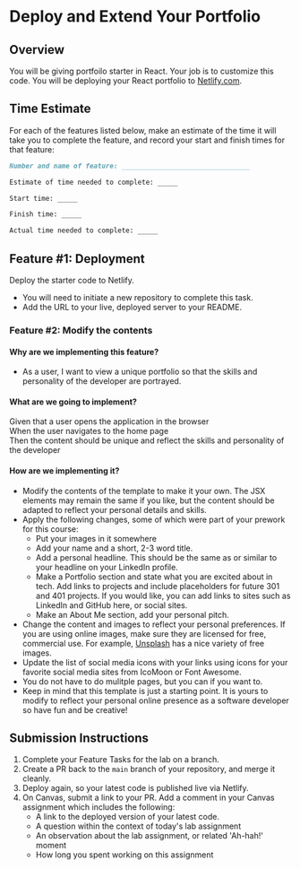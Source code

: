 # Deploy and Extend Your Portfolio

## Overview

You will be giving portfoilo starter in React. Your job is to customize this code.
You will be deploying your React portfolio to [Netlify.com](https://www.netlify.com/).

## Time Estimate

For each of the features listed below, make an estimate of the time it will take you to complete the feature, and record your start and finish times for that feature:

```md
Number and name of feature: ________________________________

Estimate of time needed to complete: _____

Start time: _____

Finish time: _____

Actual time needed to complete: _____
```

## Feature #1: Deployment

Deploy the starter code to Netlify. 

- You will need to initiate a new repository to complete this task.
- Add the URL to your live, deployed server to your README.

### Feature #2: Modify the contents

#### Why are we implementing this feature?

- As a user, I want to view a unique portfolio so that the skills and personality of the developer are portrayed.

#### What are we going to implement?

Given that a user opens the application in the browser  
When the user navigates to the home page  
Then the content should be unique and reflect the skills and personality of the developer  

#### How are we implementing it?

- Modify the contents of the template to make it your own. The JSX elements may remain the same if you like, but the content should be adapted to reflect your personal details and skills.
- Apply the following changes, some of which were part of your prework for this course:
  - Put your images in it somewhere
  - Add your name and a short, 2-3 word title.
  - Add a personal headline. This should be the same as or similar to your headline on your LinkedIn profile.
  - Make a Portfolio section and state what you are excited about in tech. Add links to projects and include placeholders for future 301 and 401 projects. If you would like, you can add links to sites such as LinkedIn and GitHub here, or social sites.
  - Make an About Me section, add your personal pitch.
- Change the content and images to reflect your personal preferences. If you are using online images, make sure they are licensed for free, commercial use. For example, [Unsplash](https://unsplash.com/) has a nice variety of free images.
- Update the list of social media icons with your links using icons for your favorite social media sites from IcoMoon or Font Awesome.
- You do not have to do mulitple pages, but you can if you want to.
- Keep in mind that this template is just a starting point. It is yours to modify to reflect your personal online presence as a software developer so have fun and be creative!

## Submission Instructions

1. Complete your Feature Tasks for the lab on a branch. 
1. Create a PR back to the `main` branch of your repository, and merge it cleanly.
1. Deploy again, so your latest code is published live via Netlify. 
1. On Canvas, submit a link to your PR. Add a comment in your Canvas assignment which includes the following:
    - A link to the deployed version of your latest code.
    - A question within the context of today's lab assignment
    - An observation about the lab assignment, or related 'Ah-hah!' moment
    - How long you spent working on this assignment
